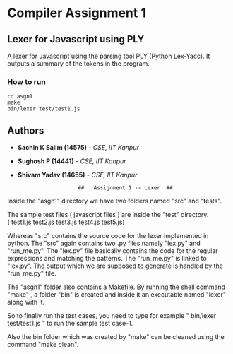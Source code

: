 # Compiler Assignment 1
## Lexer for Javascript using PLY

A lexer for Javascript using the parsing tool PLY (Python Lex-Yacc). It outputs a summary of the tokens in the program.


### How to run

```
cd asgn1
make
bin/lexer test/test1.js
```

## Authors

* **Sachin K Salim (14575)** - *CSE, IIT Kanpur*
* **Sughosh P (14441)** - *CSE, IIT Kanpur*
* **Shivam Yadav (14655)** - *CSE, IIT Kanpur*


                                             

                         ##   Assignment 1 -- Lexer  ##
										 
Inside the "asgn1" directory we have two folders named "src" and "tests". 

The sample test files ( javascript files ) are inside the "test" directory.  
( test1.js  test2.js  test3.js  test4.js  test5.js)

Whereas "src" contains the source code for the lexer implemented in python. The "src" again contains two .py files namely "lex.py" and "run_me.py". The "lex.py" file basically contains the code for the regular expressions and matching the patterns. The "run_me.py" is linked to "lex.py". The output which we are supposed to generate is handled by the "run_me.py" file.

The "asgn1" folder also contains a Makefile. 
By running the shell command "make" , a folder "bin" is created and inside it an executable named "lexer" along with it.

So to finally run the test cases, you need to type for example " bin/lexer test/test1.js " to run the sample test case-1.

Also the bin folder which was created by "make" can be cleaned using the command "make clean".
